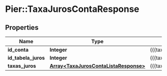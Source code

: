 # Pier::TaxaJurosContaResponse

## Properties
Name | Type | Description | Notes
------------ | ------------- | ------------- | -------------
**id_conta** | **Integer** | {{{taxa_juros_conta_response_id_conta_value}}} | [optional] 
**id_tabela_juros** | **Integer** | {{{taxa_juros_conta_response_id_tabela_juros_value}}} | [optional] 
**taxas_juros** | [**Array&lt;TaxaJurosContaListaResponse&gt;**](TaxaJurosContaListaResponse.md) | {{{taxa_juros_conta_response_taxas_juros_value}}} | [optional] 


